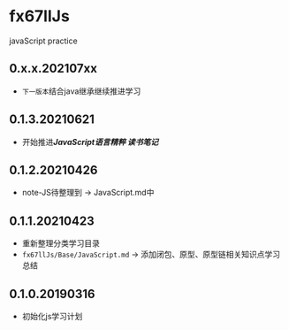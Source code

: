 # fx67llJs
javaScript practice

## 0.x.x.202107xx
* `下一版本`结合java继承继续推进学习  

## 0.1.3.20210621
* 开始推进***JavaScript语言精粹 读书笔记***

## 0.1.2.20210426
* note-JS待整理到 -> JavaScript.md中

## 0.1.1.20210423
* 重新整理分类学习目录
* `fx67llJs/Base/JavaScript.md` -> 添加闭包、原型、原型链相关知识点学习总结

## 0.1.0.20190316
* 初始化js学习计划